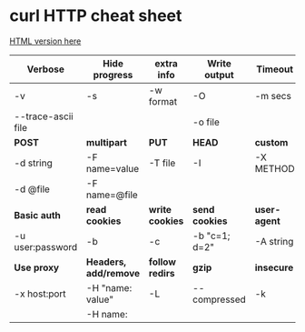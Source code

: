 # curl HTTP cheat sheet

[HTML version here](https://curl.github.io/curl-cheat-sheet/http-sheet.html)

| Verbose              | Hide progress           | extra info        | Write output     | Timeout
|----------------------|-------------------------|-------------------|------------------|--------------
| -v                   | -s                      | -w format         | -O               | -m secs
| --trace-ascii file   |                         |                   | -o file          |
| **POST**             | **multipart**           | **PUT**           | **HEAD**         | **custom**
| -d string            | -F name=value           | -T file           | -I               | -X METHOD
| -d @file             | -F name=@file           |                   |                  |
| **Basic auth**       | **read cookies**        | **write cookies** | **send cookies** | **user-agent**
| -u user:password     | -b <file>               | -c <file>         | -b "c=1; d=2"    | -A string
| **Use proxy**        | **Headers, add/remove** | **follow redirs** | **gzip**         | **insecure**
| -x host:port         | -H "name: value"        | -L                | --compressed     | -k
|                      | -H name:                |                   |                  |
